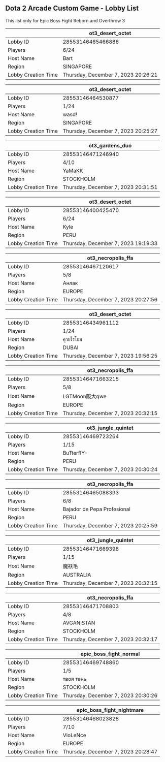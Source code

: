 ## Dota 2 Arcade Custom Game - Lobby List

This list only for Epic Boss Fight Reborn and Overthrow 3

|  | ot3_desert_octet |
| ------ | ------ |
| Lobby ID | 28553146465466886 |
| Players | 6/24 |
| Host Name | Bart |
| Region | SINGAPORE |
| Lobby Creation Time | Thursday, December 7, 2023 20:26:21 |


|  | ot3_desert_octet |
| ------ | ------ |
| Lobby ID | 28553146464530877 |
| Players | 1/24 |
| Host Name | wasd! |
| Region | SINGAPORE |
| Lobby Creation Time | Thursday, December 7, 2023 20:25:27 |


|  | ot3_gardens_duo |
| ------ | ------ |
| Lobby ID | 28553146471246940 |
| Players | 4/10 |
| Host Name | YaMaKK |
| Region | STOCKHOLM |
| Lobby Creation Time | Thursday, December 7, 2023 20:31:51 |


|  | ot3_desert_octet |
| ------ | ------ |
| Lobby ID | 28553146400425470 |
| Players | 6/24 |
| Host Name | Kyle |
| Region | PERU |
| Lobby Creation Time | Thursday, December 7, 2023 19:19:33 |


|  | ot3_necropolis_ffa |
| ------ | ------ |
| Lobby ID | 28553146467120617 |
| Players | 5/8 |
| Host Name | Анлак |
| Region | EUROPE |
| Lobby Creation Time | Thursday, December 7, 2023 20:27:56 |


|  | ot3_desert_octet |
| ------ | ------ |
| Lobby ID | 28553146434961112 |
| Players | 1/24 |
| Host Name | คุวยไรโยม |
| Region | DUBAI |
| Lobby Creation Time | Thursday, December 7, 2023 19:56:25 |


|  | ot3_necropolis_ffa |
| ------ | ------ |
| Lobby ID | 28553146471663215 |
| Players | 5/8 |
| Host Name | LGTMoon阪大qwe |
| Region | EUROPE |
| Lobby Creation Time | Thursday, December 7, 2023 20:32:15 |


|  | ot3_jungle_quintet |
| ------ | ------ |
| Lobby ID | 28553146469723264 |
| Players | 1/15 |
| Host Name | BuTterflY- |
| Region | PERU |
| Lobby Creation Time | Thursday, December 7, 2023 20:30:24 |


|  | ot3_necropolis_ffa |
| ------ | ------ |
| Lobby ID | 28553146465088393 |
| Players | 6/8 |
| Host Name | Bajador de Pepa Profesional |
| Region | PERU |
| Lobby Creation Time | Thursday, December 7, 2023 20:25:59 |


|  | ot3_jungle_quintet |
| ------ | ------ |
| Lobby ID | 28553146471669398 |
| Players | 1/15 |
| Host Name | 魔袄毛 |
| Region | AUSTRALIA |
| Lobby Creation Time | Thursday, December 7, 2023 20:32:15 |


|  | ot3_necropolis_ffa |
| ------ | ------ |
| Lobby ID | 28553146471708803 |
| Players | 4/8 |
| Host Name | AVGANISTAN |
| Region | STOCKHOLM |
| Lobby Creation Time | Thursday, December 7, 2023 20:32:17 |


|  | epic_boss_fight_normal |
| ------ | ------ |
| Lobby ID | 28553146469748860 |
| Players | 1/5 |
| Host Name | твоя тень |
| Region | STOCKHOLM |
| Lobby Creation Time | Thursday, December 7, 2023 20:30:26 |


|  | epic_boss_fight_nightmare |
| ------ | ------ |
| Lobby ID | 28553146468023828 |
| Players | 7/10 |
| Host Name | VioLeNce |
| Region | EUROPE |
| Lobby Creation Time | Thursday, December 7, 2023 20:28:47 |


